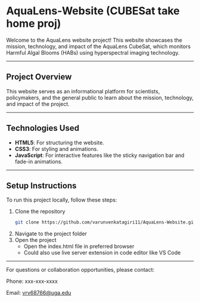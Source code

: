 # AquaLens-Website (CUBESat take home proj)

Welcome to the AquaLens website project! This website showcases the mission, technology, and impact of the AquaLens CubeSat, which monitors Harmful Algal Blooms (HABs) using hyperspectral imaging technology.

---

## Project Overview
 This website serves as an informational platform for scientists, policymakers, and the general public to learn about the mission, technology, and impact of the project.

---

## Technologies Used
- **HTML5**: For structuring the website.
- **CSS3**: For styling and animations.
- **JavaScript**: For interactive features like the sticky navigation bar and fade-in animations.

---

## Setup Instructions
To run this project locally, follow these steps:

1. Clone the repository
   ```bash
   git clone https://github.com/varunvenkatagiri11/AquaLens-Website.git
2. Navigate to the project folder
3. Open the project
   - Open the index.html file in preferred browser
   - Could also use live server extension in code editor like VS Code

---

For questions or collaboration opportunities, please contact:

Phone: xxx-xxx-xxxx

Email: vrv68766@uga.edu
